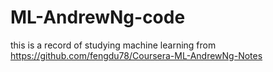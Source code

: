 # ML-AndrewNg-code
this is a record of studying machine learning from https://github.com/fengdu78/Coursera-ML-AndrewNg-Notes
